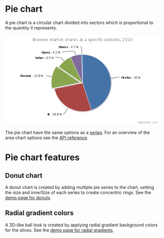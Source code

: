 Pie chart
=========

A pie chart is a circular chart divided into sectors which is proportional to the quantity it represents.

![pie.png](pie.png)

The pie chart have the same options as a [series](docs/chart-concepts/series). For an overview of the area chart options see the [API reference](https://api.highcharts.com/highcharts/plotOptions.pie).

Pie chart features
==================

Donut chart
-----------

A donut chart is created by adding multiple pie series to the chart, setting the size and innerSize of each series to create concentric rings. See the [demo page for donuts](https://highcharts.com/demo/pie-donut).

Radial gradient colors
----------------------

A 3D-like ball look is created by applying radial gradient background colors for the slices. See the [demo page for radial gradients](https://highcharts.com/demo/pie-gradient).